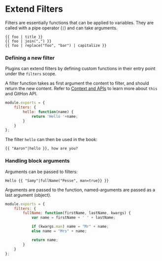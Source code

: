 # Extend Filters

Filters are essentially functions that can be applied to variables. They are called with a pipe operator (`|`) and can take arguments.

```
{{ foo | title }}
{{ foo | join(",") }}
{{ foo | replace("foo", "bar") | capitalize }}
```

### Defining a new filter

Plugins can extend filters by defining custom functions in their entry point under the `filters` scope.

A filter function takes as first argument the content to filter, and should return the new content.
Refer to [Context and APIs](./api.md) to learn more about `this` and GitHon API.

```js
module.exports = {
    filters: {
        hello: function(name) {
            return 'Hello '+name;
        }
    }
};
```

The filter `hello` can then be used in the book:

```
{{ "Aaron"|hello }}, how are you?
```

### Handling block arguments

Arguments can be passed to filters:

```
Hello {{ "Samy"|fullName("Pesse", man=true}} }}
```

Arguments are passed to the function, named-arguments are passed as a last argument (object).

```js
module.exports = {
    filters: {
        fullName: function(firstName, lastName, kwargs) {
            var name = firstName + ' ' + lastName;

            if (kwargs.man) name = "Mr" + name;
            else name = "Mrs" + name;

            return name;
        }
    }
};
```
